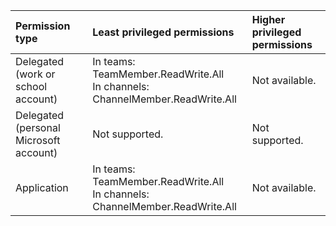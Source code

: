 |Permission type|Least privileged permissions|Higher privileged permissions|
|:---|:---|:---|
|Delegated (work or school account)|In teams: TeamMember.ReadWrite.All<br/>In channels: ChannelMember.ReadWrite.All|Not available.|
|Delegated (personal Microsoft account)|Not supported.|Not supported.|
|Application|In teams: TeamMember.ReadWrite.All<br/>In channels:  ChannelMember.ReadWrite.All|Not available.|
